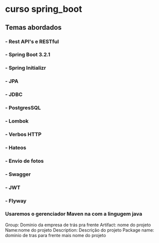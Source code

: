 # curso spring_boot
## Temas abordados
### - Rest API's e RESTful
### - Spring Boot 3.2.1 

### - Spring Initializr

### - JPA

### - JDBC

### - PostgresSQL

### - Lombok

### - Verbos HTTP

### - Hateos

### - Envio de fotos

### - Swagger

### - JWT 

### - Flyway

### Usaremos o gerenciador Maven na com a lingugem java 
Group: Dominio da empresa de trás pra frente
Artifact: nome do projeto
Name:nome do projeto
Description: Descrição do projeto
Package name: dominio de tras para frente mais nome do projeto 
